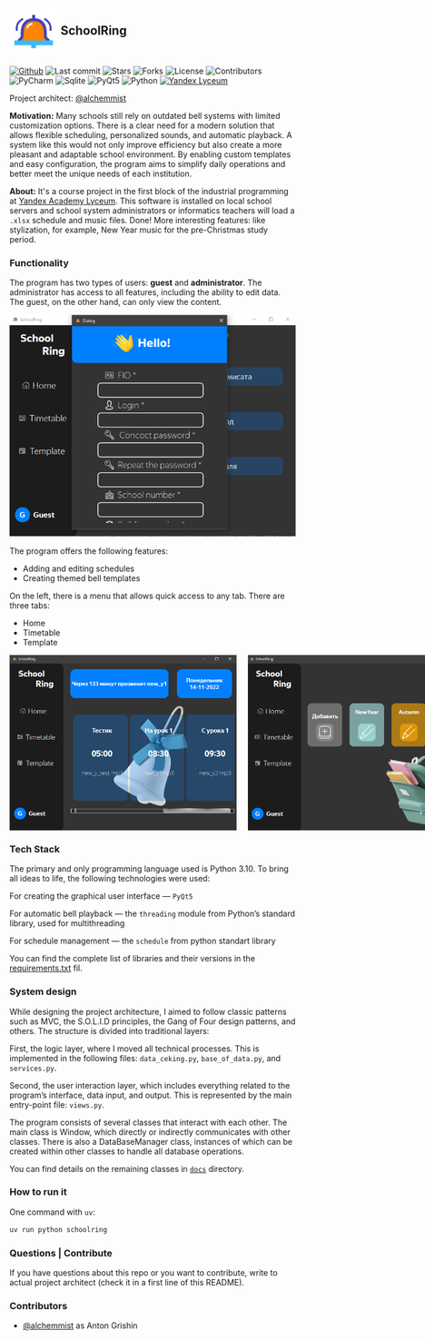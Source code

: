 <h2><img src="./assets/icons/main_icon.png" alt="Favicon Preview" width="85" align="center"> SchoolRing</h2>

[![Github](https://img.shields.io/badge/alchemmist%2FSchoolRing-blue?logo=github&label=github&color=blue)](https://github.com/alchemmist/SchoolRing)
![Last commit](https://img.shields.io/github/last-commit/alchemmist/SchoolRing?style=flat)
![Stars](https://img.shields.io/github/stars/alchemmist/SchoolRing?style=flat)
![Forks](https://img.shields.io/github/forks/alchemmist/SchoolRing?style=flat)
![License](https://img.shields.io/github/license/alchemmist/SchoolRing?style=flat)
![Contributors](https://img.shields.io/github/contributors/alchemmist/SchoolRing?style=flat)
![PyCharm](https://img.shields.io/badge/PyCharm-default?label=Made%20with)
![Sqlite](https://img.shields.io/badge/3.49-default?label=sqlite)
![PyQt5](https://img.shields.io/badge/5.15-default?label=PyQt5)
![Python](https://img.shields.io/badge/3.10-default?label=Python)
[![Yandex Lyceum](https://img.shields.io/badge/Yandex%20Lyceum-default?logo=data%3Aimage%2Fpng%3Bbase64%2CiVBORw0KGgoAAAANSUhEUgAAADIAAAAyCAMAAAAp4XiDAAAAIGNIUk0AAHomAACAhAAA%2BgAAAIDoAAB1MAAA6mAAADqYAAAXcJy6UTwAAAHCUExURfw%2FHfxAHvxBH%2Fw%2FHvw7GPw2Evw3FPw2E%2Fw%2BHPw4FPw3E%2Fw6F%2F2civ7Ryf7GvP7Ivv7Mwv67r%2FxGJfw9G%2FxAH%2Fw4Ff6gj%2F7QyP7Hvf7Pxv6rnPw8GvxBIPw0EP1%2FaP%2F%2F%2F%2F2Fb%2FwzDvxCIPw5FvxaPP2YhvwyDv7Vzv%2F7%2Bv%2FZ0vw9GvxCIfwyDf6nl%2F%2F5%2BP%2F8%2B%2F%2Fr5%2FxHJ%2Fw8GfwzD%2F2Ebv%2F8%2FP%2F9%2Ff13X%2FxLK%2F%2Fv7P%2F%2B%2Fv6llf%2Fj3%2F%2F%2B%2Ff%2F9%2FP7Lwv2Qff%2F6%2BfxYO%2F2TgP1pTv7e2P66rvxKKv%2Fu6%2F68sP17Y%2F1qT%2F2ikf%2F%2F%2FvxcP%2FxUNf%2F39f6snv1mS%2F1%2BZ%2F6ypP%2F08%2FxRMv62qf%2Fh3PxfQ%2F6di%2FxVN%2F%2F39v2Ugfw1Ef7Atf%2Fq5%2FxDIv%2Fw7vxNLf1rUf2NePxHJv%2Fp5v6qm%2F7Oxf%2Ff2fxDIfwxDP2HcvxcQP16Yv19Zv%2Fm4fw0Efw%2BG%2F%2Fb1P7Px%2FxEIv18Zf17ZP2Aav2Ic%2F1tU%2FwpBPxEI%2F%2Fm4v7Duf2Yhf1hRf%2Fx7v6vof6mlvxXOf16Y%2F6%2Fs%2F6zpv61qf61qP7Ty%2F%2F6%2Bv7RyP68sf%2Fc1vw6GP2Oev2JdP2Nef14Yfw1EgOmEHUAAAABYktHRB8FDRC9AAAACXBIWXMAAAsTAAALEwEAmpwYAAAAB3RJTUUH6QUcExMeqjDmZQAAAiRJREFUSMftlNlX00AYxTNpG1oibjQI0njtoBFJNNI4EaIN1n3DDXe0qLjvioqCuCu47%2F%2BvMz1tOZzTNOkbD9zH78xv7rfNSNKC5r2ILBSbEyuFSCARTyiK0pScE0w185AawMipRS2Llyxdtrx19kBaa1vR3t6xsjNWE8noqyC0OkurRNeaUmitQWvbSOo6dHdjfU81YFobsNHGpt5cQGbU2QwGF1v08p0k19cPz8ZWywwqP2luQ97HgCKXTYztYB4KO7rSQS0zrZ2w4WFXU5khu%2BEy7NGDKuEnOvfug8ewX8%2BUEtUP8DQ9HKzcUNvmEOxB%2BIc1udT1Afg%2BOoLTEjbqkaOi3mMGr1duPg6OY8ihdRCJZk%2FA9nDyVJzwBp4Gc3FGTsbqIbJ2dhC8Becsk6jD54XjhcAOl5Upjoi%2BXuztuWS1CcPLozkSgiSu8B4xXHXItevI27hhhJiIRbwJ38Wt23fuosA8%2F54mhyFUv8%2BH4eNB8aFYyJFHmTCCa%2BwxXB9Png6Njz97Phwn4QQ1JngteUy%2BSOi6E4WQyNjUS%2BQZXmlTlNIohNia13wywJtUaOFVm9zoWzHDd1kaFeE278UQ%2B%2FvChjirtPqBr4qLj3p0G6pPg9V7vzUQZwaMYboYZYwV5BMY%2FwNS6QaQz%2BKltKiRy68gX%2BYhMoPCV3xrBDG%2Bi7fyowGE%2FJz8NfH7z9%2FWyARnFCtrWP8aIPjnZFJqRp%2F9gurqP1KfYshKUGTLAAAAJXRFWHRkYXRlOmNyZWF0ZQAyMDI1LTA1LTI4VDE5OjE5OjI1KzAwOjAw6awkTgAAACV0RVh0ZGF0ZTptb2RpZnkAMjAyNS0wNS0yOFQxOToxOToyNSswMDowMJjxnPIAAAAodEVYdGRhdGU6dGltZXN0YW1wADIwMjUtMDUtMjhUMTk6MTk6MzArMDA6MDBRdpIUAAAAAElFTkSuQmCC&color=grey)](https://lyceum.yandex.ru/industrial)



Project architect: [@alchemmist](https://github.com/alchemmist)

**Motivation:** Many schools still rely on outdated bell systems with limited customization options. There is a clear need for a modern solution that allows flexible scheduling, personalized sounds, and automatic playback. A system like this would not only improve efficiency but also create a more pleasant and adaptable school environment. By enabling custom templates and easy configuration, the program aims to simplify daily operations and better meet the unique needs of each institution.

**About:** It's a course project in the first block of the industrial programming at [Yandex Academy Lyceum](https://lyceum.yandex.ru/). This software is installed on local school servers and school system administrators or informatics teachers will load a `.xlsx` schedule and music files. Done! More interesting features: like stylization, for example, New Year music for the pre-Christmas study period.

### Functionality

The program has two types of users: **guest** and **administrator**. The administrator has access to all features, including the ability to edit data. The guest, on the other hand, can only view the content.

<div align="center">
    <img src="./images/img.png" width="550">
</div>

The program offers the following features:

- Adding and editing schedules
- Creating themed bell templates

On the left, there is a menu that allows quick access to any tab.
There are three tabs:

- Home
- Timetable
- Template

<div align="center" style="display: flex; gap: 20px;">
    <img src="./images/img_1.png" width="400">
    <img src="./images/img_2.png" width="400">
</div>

### Tech Stack
The primary and only programming language used is Python 3.10. To bring all ideas to life, the following technologies were used:

For creating the graphical user interface — `PyQt5`

For automatic bell playback — the `threading` module from Python’s standard library, used for multithreading

For schedule management — the `schedule` from python standart library 

You can find the complete list of libraries and their versions in the [requirements.txt](/requirements.txt) fil.

### System design
While designing the project architecture, I aimed to follow classic patterns such as MVC, the S.O.L.I.D principles, the Gang of Four design patterns, and others. The structure is divided into traditional layers:

First, the logic layer, where I moved all technical processes. This is implemented in the following files:
`data_ceking.py`, `base_of_data.py`, and `services.py`.

Second, the user interaction layer, which includes everything related to the program’s interface, data input, and output. This is represented by the main entry-point file:
`views.py`.

The program consists of several classes that interact with each other. The main class is Window, which directly or indirectly communicates with other classes. There is also a DataBaseManager class, instances of which can be created within other classes to handle all database operations.

You can find details on the remaining classes in [`docs`](/docs) directory.

### How to run it
One command with `uv`:
```sh
uv run python schoolring
```

### Questions | Contribute
If you have questions about this repo or you want to contribute, write to actual project architect (check it in a first line of this README).

### Contributors
- [@alchemmist](https://github.com/alchemmist) as Anton Grishin
